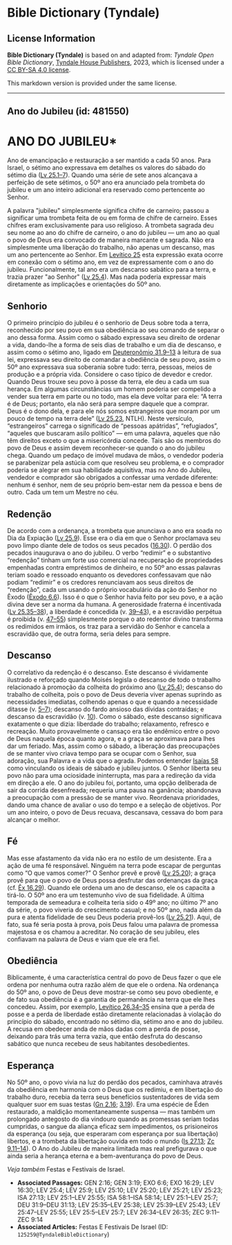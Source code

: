 # Bible Dictionary (Tyndale)

## License Information

**Bible Dictionary (Tyndale)** is based on and adapted from: _Tyndale Open Bible Dictionary_, [Tyndale House Publishers](https://tyndaleopenresources.com/), 2023, which is licensed under a [CC BY-SA 4.0 license](https://creativecommons.org/licenses/by-sa/4.0/legalcode.en).

This markdown version is provided under the same license.



--------------------------------

## Ano do Jubileu (id: 481550)

ANO DO JUBILEU\*
================

Ano de emancipação e restauração a ser mantido a cada 50 anos. Para Israel, o sétimo ano expressava em detalhes os valores do sábado do sétimo dia ([Lv 25\.1–7](https://ref.ly/Lev25:1-Lev25:7)). Quando uma série de sete anos alcançava a perfeição de sete sétimos, o 50º ano era anunciado pela trombeta do jubileu e um ano inteiro adicional era reservado como pertencente ao Senhor.

A palavra "jubileu" simplesmente significa chifre de carneiro; passou a significar uma trombeta feita de ou em forma de chifre de carneiro. Esses chifres eram exclusivamente para uso religioso. A trombeta sagrada deu seu nome ao ano do chifre de carneiro, o ano do jubileu — um ano ao qual o povo de Deus era convocado de maneira marcante e sagrada. Não era simplesmente uma liberação do trabalho, não apenas um descanso, mas um ano pertencente ao Senhor. Em [Levítico 25](https://ref.ly/Lev25:1-Lev25:55) esta expressão exata ocorre em conexão com o sétimo ano, em vez de expressamente com o ano do jubileu. Funcionalmente, tal ano era um descanso sabático para a terra, e trazia prazer "ao Senhor" ([Lv 25\.4](https://ref.ly/Lev25:4)). Mas nada poderia expressar mais diretamente as implicações e orientações do 50º ano.

Senhorio
--------

O primeiro princípio do jubileu é o senhorio de Deus sobre toda a terra, reconhecido por seu povo em sua obediência ao seu comando de separar o ano dessa forma. Assim como o sábado expressava seu direito de ordenar a vida, dando\-lhe a forma de seis dias de trabalho e um dia de descanso, e assim como o sétimo ano, ligado em [Deuteronômio 31\.9–13](https://ref.ly/Deut31:9-Deut31:13) à leitura de sua lei, expressava seu direito de comandar a obediência de seu povo, assim o 50º ano expressava sua soberania sobre tudo: terra, pessoas, meios de produção e a própria vida. Considere o caso típico de devedor e credor. Quando Deus trouxe seu povo à posse da terra, ele deu a cada um sua herança. Em algumas circunstâncias um homem poderia ser compelido a vender sua terra em parte ou no todo, mas ela deve voltar para ele: “A terra é de Deus; portanto, ela não será para sempre daquele que a comprar. Deus é o dono dela, e para ele nós somos estrangeiros que moram por um pouco de tempo na terra dele” ([Lv 25\.23](https://ref.ly/Lev25:23), NTLH). Neste versículo, “estrangeiros” carrega o significado de “pessoas apátridas”, “refugiados”, “aqueles que buscaram asilo político” — em uma palavra, aqueles que não têm direitos exceto o que a misericórdia concede. Tais são os membros do povo de Deus e assim devem reconhecer\-se quando o ano do jubileu chega. Quando um pedaço de imóvel mudava de mãos, o vendedor poderia se parabenizar pela astúcia com que resolveu seu problema, e o comprador poderia se alegrar em sua habilidade aquisitiva, mas no Ano do Jubileu, vendedor e comprador são obrigados a confessar uma verdade diferente: nenhum é senhor, nem de seu próprio bem\-estar nem da pessoa e bens de outro. Cada um tem um Mestre no céu.

Redenção
--------

De acordo com a ordenança, a trombeta que anunciava o ano era soada no Dia da Expiação ([Lv 25\.9](https://ref.ly/Lev25:9)). Esse era o dia em que o Senhor proclamava seu povo limpo diante dele de todos os seus pecados ([16\.30](https://ref.ly/Lev16:30)). O perdão dos pecados inaugurava o ano do jubileu. O verbo “redimir” e o substantivo “redenção” tinham um forte uso comercial na recuperação de propriedades empenhadas contra empréstimos de dinheiro, e no 50º ano essas palavras teriam soado e ressoado enquanto os devedores confessavam que não podiam “redimir” e os credores renunciavam aos seus direitos de “redenção”, cada um usando o próprio vocabulário da ação do Senhor no Êxodo ([Êxodo 6\.6](https://ref.ly/Exod6:6)). Isso é o que o Senhor havia feito por seu povo, e a ação divina deve ser a norma da humana. A generosidade fraterna é incentivada ([Lv 25\.35–38](https://ref.ly/Lev25:35-Lev25:38)), a liberdade é concedida (v. [39–43](https://ref.ly/Lev25:39-Lev25:43)), e a escravidão perpétua é proibida (v. [47–55](https://ref.ly/Lev25:47-Lev25:55)) simplesmente porque o ato redentor divino transforma os redimidos em irmãos, os traz para a servidão do Senhor e cancela a escravidão que, de outra forma, seria deles para sempre.

Descanso
--------

O correlativo da redenção é o descanso. Este descanso é vividamente ilustrado e reforçado quando Moisés legisla o descanso de todo o trabalho relacionado à promoção da colheita do próximo ano ([Lv 25\.4](https://ref.ly/Lev25:4)); descanso do trabalho de colheita, pois o povo de Deus deveria viver apenas suprindo as necessidades imediatas, colhendo apenas o que e quando a necessidade ditasse (v. [5–7](https://ref.ly/Lev25:5-Lev25:7)); descanso do fardo ansioso das dívidas contraídas; e descanso da escravidão (v. [10](https://ref.ly/Lev25:10)). Como o sábado, este descanso significava exatamente o que dizia: liberdade do trabalho; relaxamento, refresco e recreação. Muito provavelmente o cansaço era tão endêmico entre o povo de Deus naquela época quanto agora, e a graça se aproximava para lhes dar um feriado. Mas, assim como o sábado, a liberação das preocupações de se manter vivo criava tempo para se ocupar com o Senhor, sua adoração, sua Palavra e a vida que o agrada. Podemos entender [Isaías 58](https://ref.ly/Isa58:1-Isa58:14) como vinculando os ideais de sábado e jubileu juntos. O Senhor liberta seu povo não para uma ociosidade ininterrupta, mas para a redireção da vida em direção a ele. O ano do jubileu foi, portanto, uma opção deliberada de sair da corrida desenfreada; requeria uma pausa na ganância; abandonava a preocupação com a pressão de se manter vivo. Reordenava prioridades, dando uma chance de avaliar o uso do tempo e a seleção de objetivos. Por um ano inteiro, o povo de Deus recuava, descansava, cessava do bom para alcançar o melhor.

Fé
--

Mas esse afastamento da vida não era no estilo de um desistente. Era a ação de uma fé responsável. Ninguém na terra pode escapar de perguntas como “O que vamos comer?” O Senhor prevê e provê ([Lv 25\.20](https://ref.ly/Lev25:20)); a graça provê para que o povo de Deus possa desfrutar das ordenanças da graça (cf. [Êx 16\.29](https://ref.ly/Exod16:29)). Quando ele ordena um ano de descanso, ele os capacita a tirá\-lo. O 50º ano era um testemunho vivo de sua fidelidade. A última temporada de semeadura e colheita teria sido o 49º ano; no último 7º ano da série, o povo viveria do crescimento casual; e no 50º ano, nada além da pura e atenta fidelidade de seu Deus poderia provê\-los ([Lv 25\.21](https://ref.ly/Lev25:21)). Aqui, de fato, sua fé seria posta à prova, pois Deus falou uma palavra de promessa majestosa e os chamou a acreditar. No coração de seu jubileu, eles confiavam na palavra de Deus e viam que ele era fiel.

Obediência
----------

Biblicamente, é uma característica central do povo de Deus fazer o que ele ordena por nenhuma outra razão além de que ele o ordena. Na ordenança do 50º ano, o povo de Deus deve mostrar\-se como seu povo obediente, e de fato sua obediência é a garantia de permanência na terra que ele lhes concedeu. Assim, por exemplo, [Levítico 26\.34–35](https://ref.ly/Lev26:34-Lev26:35) ensina que a perda de posse e a perda de liberdade estão diretamente relacionadas à violação do princípio do sábado, encontrado no sétimo dia, sétimo ano e ano do jubileu. A recusa em obedecer anda de mãos dadas com a perda de posse, deixando para trás uma terra vazia, que então desfruta do descanso sabático que nunca recebeu de seus habitantes desobedientes.

Esperança
---------

No 50º ano, o povo vivia na luz do perdão dos pecados, caminhava através da obediência em harmonia com o Deus que os redimiu, e em libertação do trabalho duro, recebia da terra seus benefícios sustentadores de vida sem qualquer suor em suas testas ([Gn 2\.16](https://ref.ly/Gen2:16); [3\.19](https://ref.ly/Gen3:19)). Era uma espécie de Éden restaurado, a maldição momentaneamente suspensa — mas também um prolongado antegosto do dia vindouro quando as promessas seriam todas cumpridas, o sangue da aliança eficaz sem impedimentos, os prisioneiros da esperança (ou seja, que esperaram com esperança por sua libertação) libertos, e a trombeta da libertação ouvida em todo o mundo ([Is 27\.13](https://ref.ly/Isa27:13); [Zc 9\.11–14](https://ref.ly/Zech9:11-Zech9:14)). O Ano do Jubileu de maneira limitada mas real prefigurava o que ainda seria a herança eterna e a bem\-aventurança do povo de Deus.

*Veja também* Festas e Festivais de Israel.

* **Associated Passages:** GEN 2:16; GEN 3:19; EXO 6:6; EXO 16:29; LEV 16:30; LEV 25:4; LEV 25:9; LEV 25:10; LEV 25:20; LEV 25:21; LEV 25:23; ISA 27:13; LEV 25:1–LEV 25:55; ISA 58:1–ISA 58:14; LEV 25:1–LEV 25:7; DEU 31:9–DEU 31:13; LEV 25:35–LEV 25:38; LEV 25:39–LEV 25:43; LEV 25:47–LEV 25:55; LEV 25:5–LEV 25:7; LEV 26:34–LEV 26:35; ZEC 9:11–ZEC 9:14
* **Associated Articles:** Festas E Festivais De Israel (ID: `125259@TyndaleBibleDictionary`)

